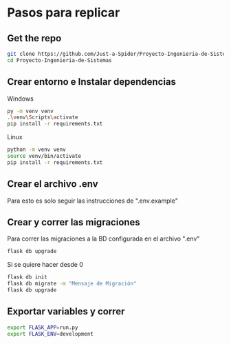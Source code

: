 # Pasos para replicar

## Get the repo
```bash
git clone https://github.com/Just-a-Spider/Proyecto-Ingenieria-de-Sistemas.git
cd Proyecto-Ingenieria-de-Sistemas
```

## Crear entorno e Instalar dependencias
Windows
```bash
py -m venv venv
.\venv\Scripts\activate
pip install -r requirements.txt
```

Linux
```bash
python -m venv venv
source venv/bin/activate
pip install -r requirements.txt
```

## Crear el archivo .env
Para esto es solo seguir las instrucciones de ".env.example"

## Crear y correr las migraciones
Para correr las migraciones a la BD configurada en el archivo ".env"
```bash
flask db upgrade
```

Si se quiere hacer desde 0
```bash
flask db init
flask db migrate -m "Mensaje de Migración"
flask db upgrade
```

## Exportar variables y correr
```bash
export FLASK_APP=run.py
export FLASK_ENV=development
```

